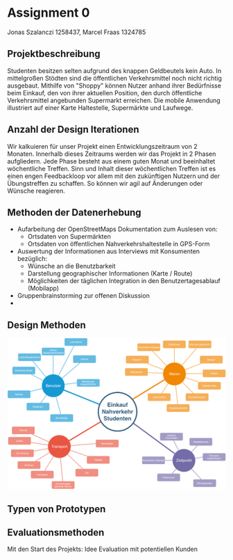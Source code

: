 # Assignment 0

Jonas Szalanczi 1258437, Marcel Fraas 1324785

## Projektbeschreibung

Studenten besitzen selten aufgrund des knappen Geldbeutels kein Auto. In mittelgroßen Stödten sind die öffentlichen Verkehrsmittel noch nicht richtig ausgebaut. Mithilfe von "Shoppy" können Nutzer anhand ihrer Bedürfnisse beim Einkauf, den von ihrer aktuellen Position, den durch öffentliche Verkehrsmittel angebunden Supermarkt erreichen. Die mobile Anwendung illustriert auf einer Karte Haltestelle, Supermärkte und Laufwege.

## Anzahl der Design Iterationen

Wir kalkuieren für unser Projekt einen Entwicklungszeitraum von 2 Monaten. Innerhalb dieses Zeitraums werden wir das Projekt in 2 Phasen aufgliedern. Jede Phase besteht aus einem guten Monat und beeinhaltet wöchentliche Treffen. Sinn und Inhalt dieser wöchentlichen Treffen ist es einen engen Feedbackloop vor allem mit den zukünftigen Nutzern und der Übungstreffen zu schaffen. So können wir agil auf Änderungen oder Wünsche reagieren.

## Methoden der Datenerhebung

- Aufarbeitung der OpenStreetMaps Dokumentation zum Auslesen von:
  * Ortsdaten von Supermärkten
  * Ortsdaten von öffentlichen Nahverkehrshaltestelle in GPS-Form
- Auswertung der Informationen aus Interviews mit Konsumenten bezüglich:
  * Wünsche an die Benutzbarkeit
  * Darstellung geographischer Informationen (Karte / Route)
  * Möglichkeiten der täglichen Integration in den Benutzertagesablauf (Mobilapp)
- Gruppenbrainstorming zur offenen Diskussion
- 
## Design Methoden

![Concept Map](Assignment_1.png)

## Typen von Prototypen

## Evaluationsmethoden

Mit den Start des Projekts: Idee Evaluation mit potentiellen Kunden

